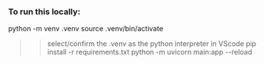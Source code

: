 ### To run this locally:

python -m venv .venv
source .venv/bin/activate
>> select/confirm the .venv as the python interpreter in VScode
pip install -r requirements.txt
python -m uvicorn main:app --reload
